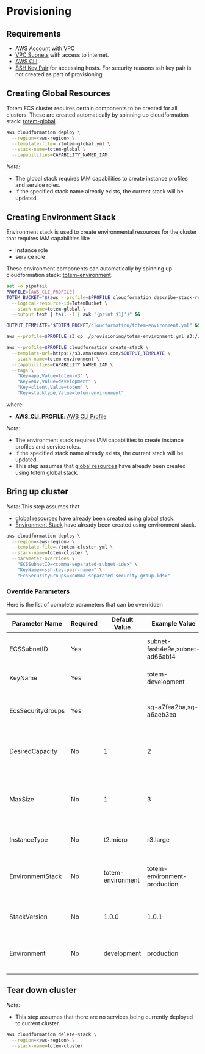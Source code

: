 # Provisioning

## Requirements

- [AWS Account](https://aws.amazon.com/) with [VPC](https://aws.amazon.com/vpc/)
- [VPC Subnets](http://docs.aws.amazon.com/AmazonVPC/latest/UserGuide/VPC_Subnets.html) with access to internet. 
- [AWS CLI](https://aws.amazon.com/cli/)
- [SSH Key Pair](http://docs.aws.amazon.com/AWSEC2/latest/UserGuide/ec2-key-pairs.html) for accessing hosts. For security reasons ssh key pair is not created 
  as part of provisioning

## Creating Global Resources

Totem ECS cluster requires certain components to be created for all clusters.
These are created automatically by spinning up cloudformation stack: [totem-global](./totem-global.yml).

```bash
aws cloudformation deploy \
  --region=<aws-region> \
  --template-file=./totem-global.yml \
  --stack-name=totem-global \
  --capabilities=CAPABILITY_NAMED_IAM
``` 
*Note:* 
- The global stack requires IAM capabilities to create instance profiles and service roles.
- If the specified stack name already exists, the current stack will be updated.

## Creating Environment Stack

Environment stack is used to create environmental resources for the cluster that requires IAM capabilities like
- instance role
- service role

These environment components can automatically by spinning up cloudformation stack: [totem-environment](./totem-environment.yml).

```bash
set -o pipefail
PROFILE=[AWS_CLI_PROFILE]
TOTEM_BUCKET="$(aws --profile=$PROFILE cloudformation describe-stack-resource \
  --logical-resource-id=TotemBucket \
  --stack-name=totem-global \
  --output text | tail -1 | awk '{print $1}')" &&

OUTPUT_TEMPLATE="$TOTEM_BUCKET/cloudformation/totem-environment.yml" && 

aws --profile=$PROFILE s3 cp ./provisioning/totem-environment.yml s3://$OUTPUT_TEMPLATE &&

aws --profile=$PROFILE cloudformation create-stack \
  --template-url=https://s3.amazonaws.com/$OUTPUT_TEMPLATE \
  --stack-name=totem-environment \
  --capabilities=CAPABILITY_NAMED_IAM \
  --tags \
    "Key=app,Value=totem-v3" \
    "Key=env,Value=development" \
    "Key=client,Value=totem" \
    "Key=stacktype,Value=totem-environment"
```
where:
- **AWS_CLI_PROFILE**: [AWS CLI Profile](http://docs.aws.amazon.com/cli/latest/userguide/cli-multiple-profiles.html)

*Note:* 
- The environment stack requires IAM capabilities to create instance profiles and service roles.
- If the specified stack name already exists, the current stack will be updated.
- This step assumes that [global resources](#creating-global-resources) have already been created using totem global stack.  

## Bring up cluster

*Note*: This step assumes that 
- [global resources](#creating-global-resources) have already been created using global stack. 
- [Environment Stack](#creating-environment-stack) have already been created using environment stack. 

```bash
aws cloudformation deploy \
  --region=<aws-region> \
  --template-file=./totem-cluster.yml \
  --stack-name=totem-cluster \
  --parameter-overrides \
    "ECSSubnetID=<comma-separated-subnet-ids>" \
    "KeyName=<ssh-key-pair-name>" \
    "EcsSecurityGroups=<comma-separated-security-group-ids>"
``` 

### Override Parameters
Here is the list of complete parameters that can be overridden

Parameter Name       |Required          |Default Value         |Example Value                                |Description
---------------------|------------------|----------------------|---------------------------------------------|---------------------------------
ECSSubnetID          |Yes               |                      |subnet-fasb4e9e,subnet-ad66abf4              |Comma separated private VPC subnets
KeyName              |Yes               |                      |totem-development                            |SSH Key Pair for ECS hosts                                                    
EcsSecurityGroups    |Yes               |                      |sg-a7fea2ba,sg-a6aeb3ea                      |Comma separated security groups for ECS hosts
DesiredCapacity      |No                |1                     |2                                            |Number of instances to launch in your ECS cluster
MaxSize              |No                |1                     |3                                            |Maximum number of instances that can be launched in your ECS cluster
InstanceType         |No                |t2.micro              |r3.large                                     |EC2 Instance Size
EnvironmentStack     |No                |totem-environment     |totem-environment-production                 |Name of totem environment stack for cross stack reference
StackVersion         |No                |1.0.0                 |1.0.1                                        |Version identifier for current stack
Environment          |No                |development           |production                                   |Environment for the current stack (for tagging)
 
## Tear down cluster
*Note*:
- This step assumes that there are no services being currently deployed to current cluster.

```bash
aws cloudformation delete-stack \
  --region=<aws-region> \
  --stack-name=totem-cluster
```
